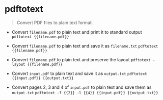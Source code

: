 # pdftotext
> Convert PDF files to plain text format.

- Convert `filename.pdf` to plain text and print it to standard output
`pdftotext {{filename.pdf}} -`

- Convert `filename.pdf` to plain text and save it as `filename.txt`
`pdftotext {{filename.pdf}}`

- Convert `filename.pdf` to plain text and preserve the layout
`pdftotext -layout {{filename.pdf}}`

- Convert `input.pdf` to plain text and save it as `output.txt`
`pdftotext {{input.pdf}} {{output.txt}}`

- Convert pages 2, 3 and 4 of `input.pdf` to plain text and save them as `output.txt`
`pdftotext -f {{2}} -l {{4}} {{input.pdf}} {{output.txt}}`
